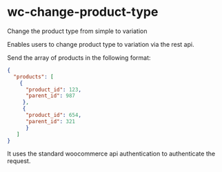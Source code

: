 # wc-change-product-type
Change the product type from simple to variation

Enables users to change product type to variation via the rest api.

Send the array of products in the following format:
```json
{
  "products": [
    {
      "product_id": 123,
      "parent_id": 987
     },
     {
      "product_id": 654,
      "parent_id": 321
      }
   ]
}
```

It uses the standard woocommerce api authentication to authenticate the request.
